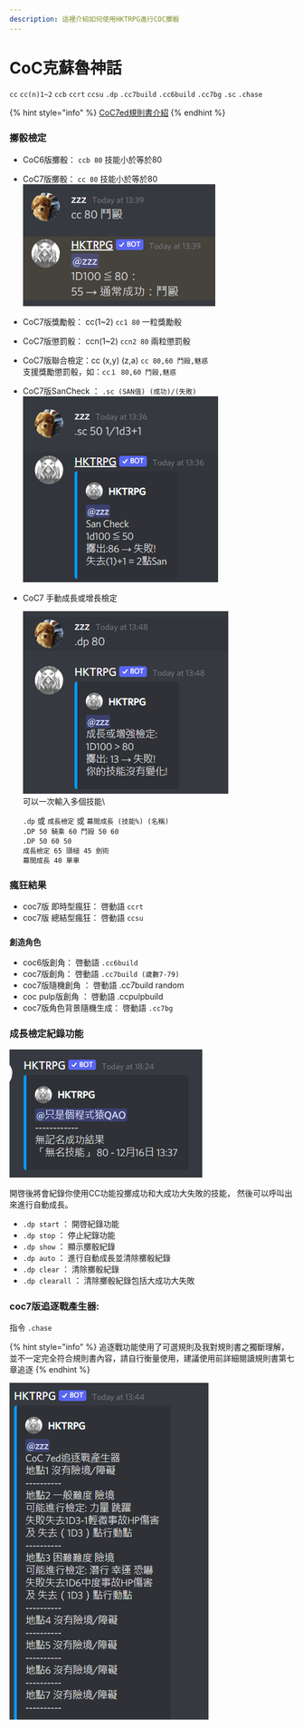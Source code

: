 ```yaml
---
description: 這裡介紹如何使用HKTRPG進行COC擲骰
---
```


# CoC克蘇魯神話

`cc` `cc(n)1~2` `ccb` `ccrt` `ccsu` `.dp` `.cc7build` `.cc6build` `.cc7bg` `.sc` `.chase`

{% hint style="info" %}
[CoC7ed規則書介紹](https://www.patreon.com/posts/67705000)
{% endhint %}

### 擲骰檢定

* CoC6版擲骰： `ccb 80` 技能小於等於80
* CoC7版擲骰： `cc 80` 技能小於等於80\
  ![](<../../.gitbook/assets/image (43).png>)
* CoC7版獎勵骰： cc(1\~2) `cc1 80` 一粒獎勵骰
* CoC7版懲罰骰： ccn(1\~2) `ccn2 80` 兩粒懲罰骰
* CoC7版聯合檢定：cc (x,y) (z,a) `cc 80,60 鬥毆,魅惑` \
  支援獎勵懲罰骰，如：`cc１ 80,60 鬥毆,魅惑`
* CoC7版SanCheck ： `.sc (SAN值) (成功)/(失敗)`\
  ![](<../../.gitbook/assets/image (28).png>)
*   CoC7 手動成長或增長檢定

    ![](<../../.gitbook/assets/image (32).png>)\
    可以一次輸入多個技能\


    `.dp` 或 `成長檢定` 或 `幕間成長 (技能%) (名稱)` \
    `.DP 50 騎乘 60 鬥毆 50 60` \
    `.DP 50 60 50` \
    `成長檢定 65 頭槌 45 劍術`  \
    `幕間成長 40 單車`

### 瘋狂結果

* coc7版 即時型瘋狂： 啓動語 `ccrt`
* coc7版 總結型瘋狂： 啓動語 `ccsu`

### `創造角色`

* coc6版創角： 啓動語 `.cc6build`
* coc7版創角： 啓動語 `.cc7build (歲數7-79)`
* coc7版隨機創角 ： 啓動語 .cc7build random
* coc pulp版創角 ： 啓動語 .ccpulpbuild
* coc7版角色背景隨機生成： 啓動語 `.cc7bg`

### 成長檢定紀錄功能

![](<../../.gitbook/assets/image (34) (1).png>)

開啓後將會紀錄你使用CC功能投擲成功和大成功大失敗的技能， 然後可以呼叫出來進行自動成長。

* `.dp start` ： 開啓紀錄功能
* `.dp stop` ： 停止紀錄功能
* `.dp show` ： 顯示擲骰紀錄
* `.dp auto` ： 進行自動成長並清除擲骰紀錄
* `.dp clear` ： 清除擲骰紀錄
* `.dp clearall` ： 清除擲骰紀錄包括大成功大失敗

### coc7版追逐戰產生器:&#x20;

指令 `.chase`&#x20;

{% hint style="info" %}
追逐戰功能使用了可選規則及我對規則書之獨斷理解， 並不一定完全符合規則書內容，請自行衡量使用，建議使用前詳細閱讀規則書第七章追逐
{% endhint %}

![](<../../.gitbook/assets/image (40).png>)

